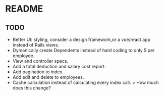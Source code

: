 # README

## TODO
* Better UI: styling, consider a design framework,or a vue/react app instead of Rails views.
* Dymanically create Dependents instead of hard coding to only 5 per employee.
* View and controller specs.
* Add a total deduction and salary cost report.
* Add pagination to index.
* Add edit and delete to employees.
* Cache calculation instead of calculating every index call. > How much does this change?

